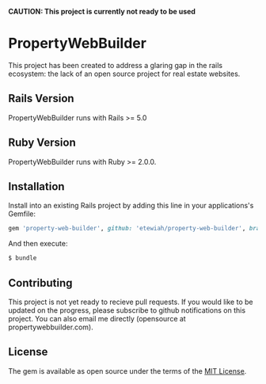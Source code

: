 **CAUTION: This project is currently not ready to be used**

# PropertyWebBuilder

This project has been created to address a glaring gap in the rails ecosystem: the lack of an open source project for real estate websites.

## Rails Version

PropertyWebBuilder runs with Rails >= 5.0

## Ruby Version

PropertyWebBuilder runs with Ruby >= 2.0.0.


## Installation

Install into an existing Rails project by adding this line in your applications's Gemfile:

```ruby
gem 'property-web-builder', github: 'etewiah/property-web-builder', branch: 'master'
```

And then execute:
```bash
$ bundle
```

## Contributing
This project is not yet ready to recieve pull requests.  If you would like to be updated on the progress, please subscribe to github notifications on this project.  You can also email me directly (opensource at propertywebbuilder.com).

## License
The gem is available as open source under the terms of the [MIT License](http://opensource.org/licenses/MIT).
